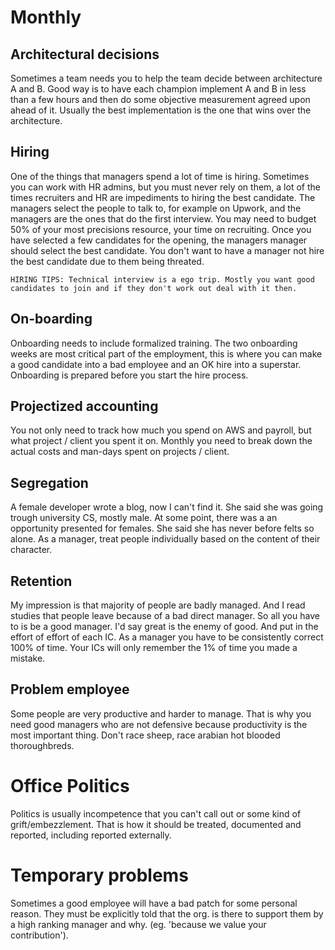 
# Monthly 

## Architectural decisions

Sometimes a team needs you to help the team decide between architecture A and B. Good way is to have each champion implement A and B in less than a few hours and then do some objective measurement agreed upon ahead of it. Usually the best implementation is the one that wins over the architecture.


## Hiring

One of the things that managers spend a lot of time is hiring. Sometimes you can work with HR admins, but you must never rely on them, a lot of the times recruiters and HR are impediments to hiring the best candidate. The managers select the people to talk to, for example on Upwork, and the managers are the ones that do the first interview. You may need to budget 50% of your most precisions resource, your time on recruiting. Once you have selected a few candidates for the opening, the managers manager should select the best candidate. You don't want to have a manager not hire the best candidate due to them being threated. 

    HIRING TIPS: Technical interview is a ego trip. Mostly you want good candidates to join and if they don't work out deal with it then.

## On-boarding

Onboarding needs to include formalized training. The two onboarding weeks are most critical part of the employment, this is where you can make a good candidate into a bad employee and an OK hire into a superstar. Onboarding is prepared before you start the hire process.

## Projectized accounting

You not only need to track how much you spend on AWS and payroll, but what project / client you spent it on. Monthly you need to break down the actual costs and man-days spent on projects / client.

## Segregation

A female developer wrote a blog, now I can't find it. She said she was going trough university CS, mostly male. At some point, there was a an opportunity presented for females. She said she has never before felts so alone. As a manager, treat people individually based on the content of their character.


## Retention

My impression is that majority of people are badly managed. And I read studies that people leave because of a bad direct manager. So all you have to is be a good manager. I'd say great is the enemy of good. And put in the effort of effort of each IC. As a manager you have to be consistently correct 100% of time. Your ICs will only remember the 1% of time you made a mistake. 


## Problem employee

Some people are very productive and harder to manage. That is why you need good managers who are not defensive because productivity is the most important thing. Don't race sheep, race arabian hot blooded thoroughbreds.

# Office Politics

Politics is usually incompetence that you can't call out or some kind of grift/embezzlement. That is how it should be treated, documented and reported, including reported externally. 


# Temporary problems

Sometimes a good employee will have a bad patch for some personal reason. They must be explicitly told that the org. is there to support them by a high ranking manager and why. (eg. 'because we value your contribution').


